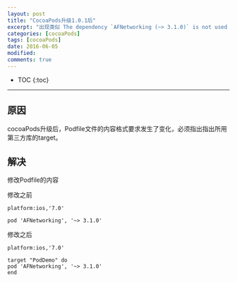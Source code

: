 ```yaml
---
layout: post
title: "CocoaPods升级1.0.1后"
excerpt: "出现类似 The dependency `AFNetworking (~> 3.1.0)` is not used in any concrete target. 的问题。"
categories: [cocoaPods]
tags: [cocoaPods]
date: 2016-06-05 
modified: 
comments: true
---
```


* TOC
{:toc}
---

## 原因

cocoaPods升级后，Podfile文件的内容格式要求发生了变化，必须指出指出所用第三方库的target。

## 解决

修改Podfile的内容

修改之前

```
platform:ios,'7.0'

pod 'AFNetworking', '~> 3.1.0'
```

修改之后

```
platform:ios,'7.0'

target "PodDemo" do
pod 'AFNetworking', '~> 3.1.0'
end
```